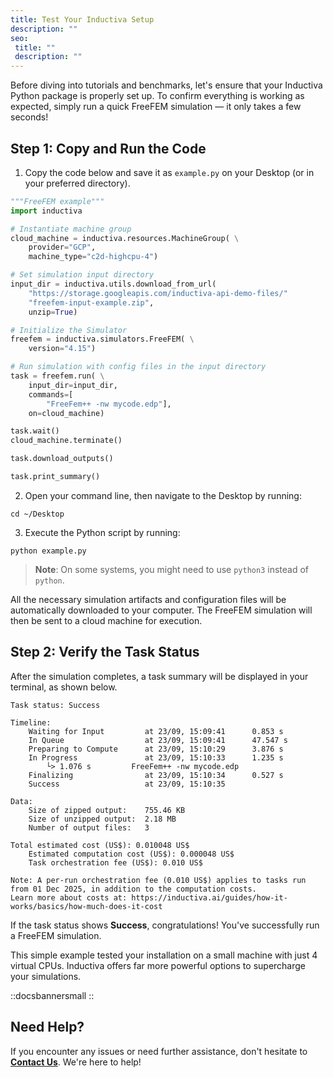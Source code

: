 ```yaml
---
title: Test Your Inductiva Setup
description: ""
seo:
 title: ""
 description: ""
---
```


Before diving into tutorials and benchmarks, let's ensure that your Inductiva Python package is properly set up. To confirm everything is working as expected, simply run a quick FreeFEM simulation — it only takes a few seconds!

## Step 1: Copy and Run the Code

1. Copy the code below and save it as `example.py` on your Desktop (or in your preferred directory).

```python
"""FreeFEM example"""
import inductiva

# Instantiate machine group
cloud_machine = inductiva.resources.MachineGroup( \
    provider="GCP",
    machine_type="c2d-highcpu-4")

# Set simulation input directory
input_dir = inductiva.utils.download_from_url(
    "https://storage.googleapis.com/inductiva-api-demo-files/"
    "freefem-input-example.zip",
    unzip=True)

# Initialize the Simulator
freefem = inductiva.simulators.FreeFEM( \
    version="4.15")

# Run simulation with config files in the input directory
task = freefem.run( \
    input_dir=input_dir,
    commands=[
        "FreeFem++ -nw mycode.edp"],
    on=cloud_machine)

task.wait()
cloud_machine.terminate()

task.download_outputs()

task.print_summary()

```

2. Open your command line, then navigate to the Desktop by running:

```
cd ~/Desktop
```

3. Execute the Python script by running:

```
python example.py
```

> **Note**: On some systems, you might need to use `python3` instead of `python`.

All the necessary simulation artifacts and configuration files will be automatically downloaded to your computer. The FreeFEM simulation will then be sent to a cloud machine for execution.

## Step 2: Verify the Task Status
After the simulation completes, a task summary will be displayed in your terminal, as shown below.

```
Task status: Success

Timeline:
	Waiting for Input         at 23/09, 15:09:41      0.853 s
	In Queue                  at 23/09, 15:09:41      47.547 s
	Preparing to Compute      at 23/09, 15:10:29      3.876 s
	In Progress               at 23/09, 15:10:33      1.235 s
		└> 1.076 s         FreeFem++ -nw mycode.edp
	Finalizing                at 23/09, 15:10:34      0.527 s
	Success                   at 23/09, 15:10:35

Data:
	Size of zipped output:    755.46 KB
	Size of unzipped output:  2.18 MB
	Number of output files:   3

Total estimated cost (US$): 0.010048 US$
	Estimated computation cost (US$): 0.000048 US$
	Task orchestration fee (US$): 0.010 US$

Note: A per-run orchestration fee (0.010 US$) applies to tasks run from 01 Dec 2025, in addition to the computation costs.
Learn more about costs at: https://inductiva.ai/guides/how-it-works/basics/how-much-does-it-cost
```

If the task status shows **Success**, congratulations! You've successfully run a FreeFEM simulation.

This simple example tested your installation on a small machine with just 4 virtual CPUs. Inductiva offers far more powerful options to supercharge your simulations.

::docsbannersmall
::

## Need Help?
If you encounter any issues or need further assistance, don't hesitate to [**Contact Us**](mailto:support@inductiva.ai). We're here to help!